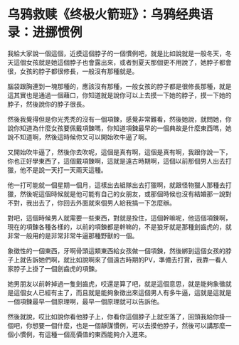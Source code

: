 # 乌鸦救赎《终极火箭班》：乌鸦经典语录：进挪惯例

我給大家說一個這個，近摸這個脖子的一個慣例吧，就是比如說就是一般冬天，冬天這個女孩就是她這個脖子也會露出來，或者到夏天那個更不用說了，她脖子都會很，女孩的脖子都很修長，一般沒有那種就是。

腦袋跟胸連到一塊那種的，應該沒有那種，一般女孩的脖子都是很修長那種，就是這其實也是通過一個藉口，你知道就是說你可以上去摸一下她的脖子，摸一下她的脖子，然後說你的脖子很長。

然後我覺得但是你光秃秃的沒有一個項鍊，感覺非常難看，然後她說，就問她，你說你知道為什麼女孩要佩戴項鍊嗎，你知道項鍊最早的一個典故是什麼東西嗎，她說不知道啊，然後這時候你又可以開始吹牛逼了啊。

又開始吹牛逼了，然後你去吹呢，這個是真有啊，這個是真有啊，我跟你說一下，你也正好學東西了，這個戴項鍊啊，這就是遠古時期啊，這個以前那個男人出去打獵，他不是說一天打一天兩天這種。

他一打可能就一個星期一個月，這樣出去組隊出去打獵啊，就跟怪物獵人那種去打獵，然後呢這個時候就是他可能有自己的女朋友，或那個時候也沒有結婚那一說對不對，我出去了，你回去外面就來個男人給我搞一下怎麼辦。

對吧，這個時候男人就需要一些東西，對就是拴住，這個幹嘛呢，他這個項鍊啊，現在的項鍊各種各樣的，以前的項鍊都是幹嘛的，不是狼牙就是那種劍齒虎的，就非常一般用的是非常非常牛逼那種野獸的一個。

象徵性的一個東西，牙啊骨頭這類東西給女孩做一個項鍊，然後綁到這個女孩的脖子上就告訴她們啊，就比如說啊來了個遠古時期的PV，準備去打賞，我靠一看人家脖子上掛了一個劍齒虎的項鍊。

她男朋友以前幹掉過一隻劍齒虎，哎還是算了吧，就是這個意思，就是能夠象徵就是這個女人已經有主了，而且就是能夠象徵出來這個男人有多牛逼，這就是這就是一個項鍊最早一個原理啊，最早一個原理就可以告訴他。

然後就說，哎比如說你看他脖子上，你看你這個脖子上就空落了，回頭我給你掛一個吧，你想要一個什麼，也是一個靜謀慣例，可以去摸他脖子，然後可以講那麼一個小慣例，有這種一個高價值的東西能夠介入進來。

